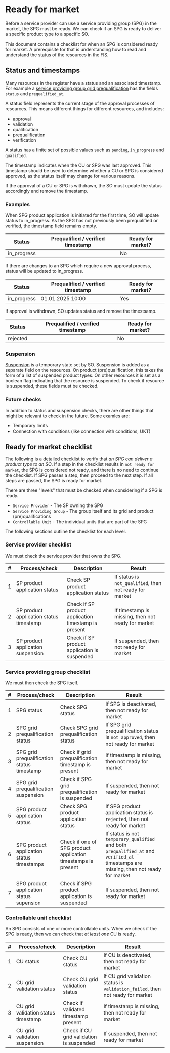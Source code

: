 # Ready for market

Before a service provider can use a service providing group (SPG) in the market,
the SPG must be ready. We can check if an SPG is ready to deliver a specific
product type to a specific SO.

This document contains a checklist for when an SPG is considered ready for
market. A prerequisite for that is understanding how to read and understand the
status of the resources in the FIS.

## Status and timestamps

Many resources in the register have a status and an associated timestamp. For
example a
[service providing group grid prequalification](../resources/service_providing_group_grid_prequalification.md)
has the fields `status` and `prequalified_at`.

A status field represents the current stage of the approval processes of
resources. This means different things for different resources, and includes:

* approval
* validation
* qualification
* prequalification
* verification

A status has a finite set of possible values such as `pending`, `in_progress`
and `qualified`.

The timestamp indicates when the CU or SPG was last
approved. This timestamp should be used to determine whether a CU or SPG is
considered approved, as the status itself may change for various reasons.

If the approval of a CU or SPG is withdrawn, the SO must update the status
accordingly and remove the timestamp.

### Examples

When SPG product application is initiated for the first time, SO will update
status to in_progress. As the SPG has not previously been prequalified or
verified, the timestamp field remains empty.

| Status      | Prequalified / verified timestamp | Ready for market? |
|-------------|-----------------------------------|-------------------|
| in_progress |                                   | No                |

If there are changes to an SPG which require a new approval process, status
will be updated to in_progress.

| Status      | Prequalified / verified timestamp | Ready for market? |
|-------------|-----------------------------------|-------------------|
| in_progress | 01.01.2025 10:00                  | Yes               |

If approval is withdrawn, SO updates status and remove the timestsamp.

| Status   | Prequalified / verified timestamp | Ready for market? |
|----------|-----------------------------------|-------------------|
| rejected |                                   | No                |

### Suspension

[Suspension](./suspension.md) is a temporary state set by SO. Suspension is
added as a separate field on the resources. On product (pre)qualification, this
takes the form of a list of suspended product types. On other resources it is
set as a boolean flag indicating that the resource is suspended. To check if
resource is suspended, these fields must be checked.

### Future checks

In addition to status and suspension checks, there are other things that might
be relevant to check in the future. Some examles are:

* Temporary limits
* Connection with conditions (like connection with conditions, UKT)

## Ready for market checklist

The following is a detailed checklist to verify that _an SPG can deliver a
product type to an SO_. If a step in the checklist results in
`not ready for market`, the SPG is considered not ready, and there is no need to
continue the checklist. If SPG passes a step, then proceed to the next step. If
all steps are passed, the SPG is ready for market.

There are three "levels" that must be checked when considering if a SPG is ready.

* `Service Provider` - The SP owning the SPG
* `Service Providing Group` - The group itself and its grid and product (pre)qualifications
* `Controllable Unit` - The individual units that are part of the SPG

The following sections outline the checklist for each level.

### Service provider checklist

We must check the service provider that owns the SPG.

| # | Process/check                           | Description                                           | Result                                                   |
|---|-----------------------------------------|-------------------------------------------------------|----------------------------------------------------------|
| 1 | SP product application status           | Check SP product application status                   | If status is `not_qualified`, then not ready for market  |
| 2 | SP product application status timestamp | Check if SP product application timestamp is present  | If timestamp is missing, then not ready for market       |
| 3 | SP product application suspension       | Check if SP product application is suspended          | If suspended, then not ready for market                  |

### Service providing group checklist

We must then check the SPG itself.

| # | Process/check                              | Description                                                   | Result                                                                                                                                |
|---|--------------------------------------------|---------------------------------------------------------------|---------------------------------------------------------------------------------------------------------------------------------------|
| 1 | SPG status                                 | Check SPG status                                              | If SPG is deactivated, then not ready for market                                                                                      |
| 2 | SPG grid prequalification status           | Check SPG grid prequalification status                        | If SPG grid prequalification status is  `not_approved`, then not ready for market                                                     |
| 3 | SPG grid prequalification status timestamp | Check if grid prequalification timestamp is present           | If timestamp is missing, then not ready for market                                                                                    |
| 4 | SPG grid prequalification suspension       | Check if SPG grid prequalification is suspended               | If suspended, then not ready for market                                                                                               |
| 5 | SPG product application status             | Check SPG product application status                          | If SPG product application status is `rejected`, then not ready for market                                                            |
| 6 | SPG product application status timestamps  | Check if one of SPG product application timestamps is present | If status is not `temporary_qualified` and both `prequalified_at` and `verified_at` timestamps are missing, then not ready for market |
| 7 | SPG product application status supension   | Check if SPG product application is suspended                 | If suspended, then not ready for market                                                                                               |

### Controllable unit checklist

An SPG consists of one or more controllable units. When we check if the SPG is
ready, then we can check that _at least one_ CU is ready.

| # | Process/check                       | Description                               | Result                                                                          |
|---|-------------------------------------|-------------------------------------------|---------------------------------------------------------------------------------|
| 1 | CU status                           | Check CU status                           | If CU is deactivated, then not ready for market                                 |
| 2 | CU grid validation status           | Check CU grid validation status           | If CU grid validation status is `validation_failed`, then not ready for market  |
| 3 | CU grid validation status timestamp | Check if validated timestamp present      | If timestamp is missing, then not ready for market                              |
| 4 | CU grid validation suspension       | Check if CU grid validation is suspended  | If suspended, then not ready for market                                         |

